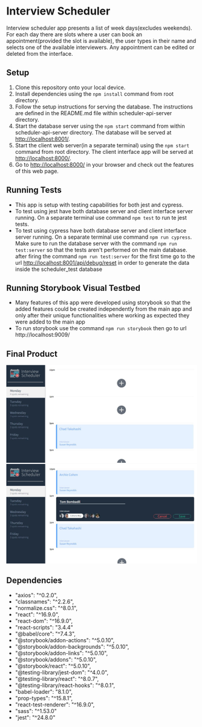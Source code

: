 # Interview Scheduler
  Interview scheduler app presents a list of week days(excludes weekends). For each day there are slots where a user can book an appointment(provided the slot is available), the user types in their name and selects one of the available interviewers. Any appointment can be edited or deleted from the interface.

## Setup
  1. Clone this repository onto your local device.
  2. Install dependencies using the `npm install` command from root directory.
  3. Follow the setup instructions for serving the database. The instructions are defined in the README.md file within scheduler-api-server directory.
  4. Start the database server using the `npm start` command from within scheduler-api-server directory. The database will be served at <http://localhost:8001/>.
  5. Start the client web server(in a separate terminal) using the `npm start` command from root directory. The client interface app will be served at <http://localhost:8000/>.
  6. Go to <http://localhost:8000/> in your browser and check out the features of this web page.

## Running Tests
  - This app is setup with testing capabilities for both jest and cypress.
  - To test using jest have both database server and client interface server running. On a separate terminal use command `npm test` to run te jest tests.
  - To test using cypress have both database server and client interface server running. On a separate terminal use command `npm run cypress`. Make sure to run the database server with the command `npm run test:server` so that the tests aren't performed on the main database. after firing the command `npm run test:server` for the first time go to the url <http://localhost:8001/api/debug/reset> in order to generate the data inside the scheduler_test database

## Running Storybook Visual Testbed
- Many features of this app were developed using storybook so that the added features could be created independently from the main app and only after their unique functionalities where working as expected they were added to the main app
- To run storybook use the command `npm run storybook` then go to url http://localhost:9009/

## Final Product
!["Screenshot of main page"](./docs/main-page.JPG)
!["Screenshot of creating a new appointment"](./docs/new-appointment.JPG)

## Dependencies
- "axios": "^0.2.0",
- "classnames": "^2.2.6",
- "normalize.css": "^8.0.1",
- "react": "^16.9.0",
- "react-dom": "^16.9.0",
- "react-scripts": "3.4.4"
- "@babel/core": "^7.4.3",
- "@storybook/addon-actions": "^5.0.10",
- "@storybook/addon-backgrounds": "^5.0.10",
- "@storybook/addon-links": "^5.0.10",
- "@storybook/addons": "^5.0.10",
- "@storybook/react": "^5.0.10",
- "@testing-library/jest-dom": "^4.0.0",
- "@testing-library/react": "^8.0.7",
- "@testing-library/react-hooks": "^8.0.1",
- "babel-loader": "8.1.0",
- "prop-types": "^15.8.1",
- "react-test-renderer": "^16.9.0",
- "sass": "^1.53.0"
- "jest": "^24.8.0"